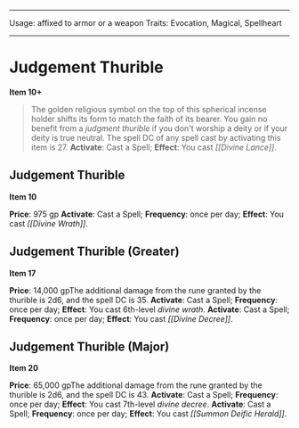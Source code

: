 
---
Usage: affixed to armor or a weapon
Traits: Evocation, Magical, Spellheart

---

# Judgement Thurible

**Item 10+**

> The golden religious symbol on the top of this spherical incense holder shifts its form to match the faith of its bearer. You gain no benefit from a *judgment thurible* if you don't worship a deity or if your deity is true neutral. The spell DC of any spell cast by activating this item is 27.
**Activate**: Cast a Spell;
**Effect**: You cast *[[Divine Lance]]*.

## Judgement Thurible

**Item 10**

**Price**: 975 gp
**Activate**: Cast a Spell;
**Frequency**: once per day;
**Effect**: You cast *[[Divine Wrath]]*.

## Judgement Thurible (Greater)

**Item 17**

**Price**: 14,000 gpThe additional damage from the rune granted by the thurible is 2d6, and the spell DC is 35.
**Activate**: Cast a Spell;
**Frequency**: once per day;
**Effect**: You cast 6th-level *divine wrath*.
**Activate**: Cast a Spell;
**Frequency**: once per day;
**Effect**: You cast *[[Divine Decree]]*.

## Judgement Thurible (Major)

**Item 20**

**Price**: 65,000 gpThe additional damage from the rune granted by the thurible is 2d6, and the spell DC is 43.
**Activate**: Cast a Spell;
**Frequency**: once per day;
**Effect**: You cast 7th-level *divine decree*.
**Activate**: Cast a Spell;
**Frequency**: once per day;
**Effect**: You cast *[[Summon Deific Herald]]*.
